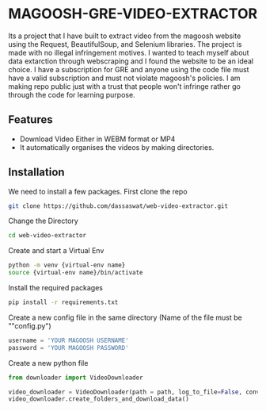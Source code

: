 
# MAGOOSH-GRE-VIDEO-EXTRACTOR

Its a project that I have built to extract video from the magoosh website using the Request, BeautifulSoup, and Selenium libraries. The project is made with no illegal infringement motives. I wanted to teach myself about data extarction through webscraping and I found the website to be an ideal choice. I have a subscription for GRE and anyone using the code file must have a valid subscription and must not violate magoosh's policies. I am making repo public just with a trust that people won't infringe rather go through the code for learning purpose.


## Features

- Download Video Either in WEBM format or MP4
- It automatically organises the videos by making directories.



  
## Installation

We need to install a few packages. First clone the repo

```bash
git clone https://github.com/dassaswat/web-video-extractor.git
```

Change the Directory

```bash
cd web-video-extractor
```

Create and start a Virtual Env

```bash
python -m venv {virtual-env name}
source {virtual-env name}/bin/activate
```

Install the required packages

```bash
pip install -r requirements.txt
```

Create a new config file in the same directory (Name of the file must be ""config.py")

```python
username = 'YOUR MAGOOSH USERNAME'
password = 'YOUR MAGOOSH PASSWORD'
```

Create a new python file
```python
from downloader import VideoDownloader

video_downloader = VideoDownloader(path = path, log_to_file=False, convert_to_mp4= False)
video_downloader.create_folders_and_download_data()
```


  